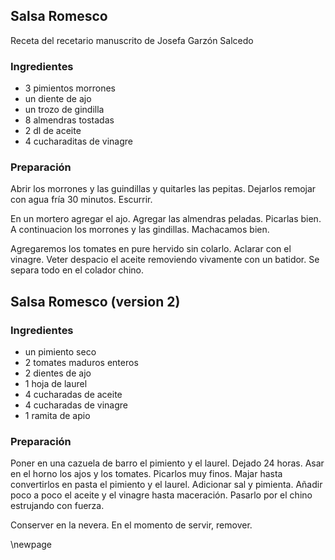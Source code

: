 ## Salsa Romesco

Receta del recetario manuscrito de Josefa Garzón Salcedo

### Ingredientes

- 3 pimientos morrones
- un diente de ajo
- un trozo de gindilla
- 8 almendras tostadas
- 2 dl de aceite
- 4 cucharaditas de vinagre

### Preparación

Abrir los morrones y las guindillas y quitarles las pepitas.
Dejarlos remojar con agua fría 30 minutos.
Escurrir.

En un mortero agregar el ajo.
Agregar las almendras peladas.
Picarlas bien.
A continuacion los morrones y las gindillas.
Machacamos bien.

Agregaremos los tomates en pure hervido sin colarlo.
Aclarar con el vinagre.
Veter despacio el aceite removiendo vivamente con un batidor.
Se separa todo en el colador chino.

## Salsa Romesco (version 2)

### Ingredientes

- un pimiento seco
- 2 tomates maduros enteros
- 2 dientes de ajo
- 1 hoja de laurel
- 4 cucharadas de aceite
- 4 cucharadas de vinagre
- 1 ramita de apio

### Preparación

Poner en una cazuela de barro el pimiento y el laurel.
Dejado 24 horas.
Asar en el horno los ajos y los tomates.
Picarlos muy finos.
Majar hasta convertirlos en pasta el pimiento y el laurel.
Adicionar sal y pimienta.
Añadir poco a poco  el aceite y el vinagre hasta maceración.
Pasarlo por el chino estrujando con fuerza.

Conserver en la nevera.
En el momento de servir, remover.



\newpage
